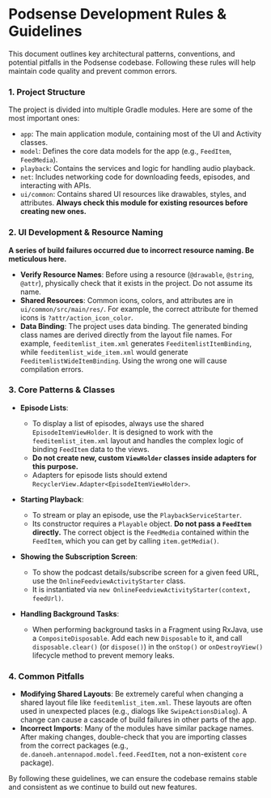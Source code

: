 # Podsense Development Rules & Guidelines

This document outlines key architectural patterns, conventions, and potential pitfalls in the Podsense codebase. Following these rules will help maintain code quality and prevent common errors.

### 1. Project Structure

The project is divided into multiple Gradle modules. Here are some of the most important ones:
- `app`: The main application module, containing most of the UI and Activity classes.
- `model`: Defines the core data models for the app (e.g., `FeedItem`, `FeedMedia`).
- `playback`: Contains the services and logic for handling audio playback.
- `net`: Includes networking code for downloading feeds, episodes, and interacting with APIs.
- `ui/common`: Contains shared UI resources like drawables, styles, and attributes. **Always check this module for existing resources before creating new ones.**

### 2. UI Development & Resource Naming

**A series of build failures occurred due to incorrect resource naming. Be meticulous here.**

- **Verify Resource Names**: Before using a resource (`@drawable`, `@string`, `@attr`), physically check that it exists in the project. Do not assume its name.
- **Shared Resources**: Common icons, colors, and attributes are in `ui/common/src/main/res/`. For example, the correct attribute for themed icons is `?attr/action_icon_color`.
- **Data Binding**: The project uses data binding. The generated binding class names are derived directly from the layout file names. For example, `feeditemlist_item.xml` generates `FeeditemlistItemBinding`, while `feeditemlist_wide_item.xml` would generate `FeeditemlistWideItemBinding`. Using the wrong one will cause compilation errors.

### 3. Core Patterns & Classes

- **Episode Lists**:
    - To display a list of episodes, always use the shared `EpisodeItemViewHolder`. It is designed to work with the `feeditemlist_item.xml` layout and handles the complex logic of binding `FeedItem` data to the views.
    - **Do not create new, custom `ViewHolder` classes inside adapters for this purpose.**
    - Adapters for episode lists should extend `RecyclerView.Adapter<EpisodeItemViewHolder>`.

- **Starting Playback**:
    - To stream or play an episode, use the `PlaybackServiceStarter`.
    - Its constructor requires a `Playable` object. **Do not pass a `FeedItem` directly.** The correct object is the `FeedMedia` contained within the `FeedItem`, which you can get by calling `item.getMedia()`.

- **Showing the Subscription Screen**:
    - To show the podcast details/subscribe screen for a given feed URL, use the `OnlineFeedviewActivityStarter` class.
    - It is instantiated via `new OnlineFeedviewActivityStarter(context, feedUrl)`.

- **Handling Background Tasks**:
    - When performing background tasks in a Fragment using RxJava, use a `CompositeDisposable`. Add each new `Disposable` to it, and call `disposable.clear()` (or `dispose()`) in the `onStop()` or `onDestroyView()` lifecycle method to prevent memory leaks.

### 4. Common Pitfalls

- **Modifying Shared Layouts**: Be extremely careful when changing a shared layout file like `feeditemlist_item.xml`. These layouts are often used in unexpected places (e.g., dialogs like `SwipeActionsDialog`). A change can cause a cascade of build failures in other parts of the app.
- **Incorrect Imports**: Many of the modules have similar package names. After making changes, double-check that you are importing classes from the correct packages (e.g., `de.danoeh.antennapod.model.feed.FeedItem`, not a non-existent `core` package).

By following these guidelines, we can ensure the codebase remains stable and consistent as we continue to build out new features.

